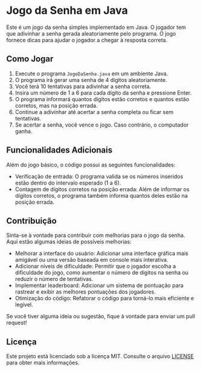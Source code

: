 # Jogo da Senha em Java

Este é um jogo da senha simples implementado em Java. O jogador tem que adivinhar a senha gerada aleatoriamente pelo programa. O jogo fornece dicas para ajudar o jogador a chegar à resposta correta.

## Como Jogar

1. Execute o programa `JogoDaSenha.java` em um ambiente Java.
2. O programa irá gerar uma senha de 4 dígitos aleatoriamente.
3. Você terá 10 tentativas para adivinhar a senha correta.
4. Insira um número de 1 a 6 para cada dígito da senha e pressione Enter.
5. O programa informará quantos dígitos estão corretos e quantos estão corretos, mas na posição errada.
6. Continue a adivinhar até acertar a senha completa ou ficar sem tentativas.
7. Se acertar a senha, você vence o jogo. Caso contrário, o computador ganha.

## Funcionalidades Adicionais

Além do jogo básico, o código possui as seguintes funcionalidades:

- Verificação de entrada: O programa valida se os números inseridos estão dentro do intervalo esperado (1 a 6).
- Contagem de dígitos corretos na posição errada: Além de informar os dígitos corretos, o programa também informa quantos deles estão na posição errada.

## Contribuição

Sinta-se à vontade para contribuir com melhorias para o jogo da senha. Aqui estão algumas ideias de possíveis melhorias:

- Melhorar a interface do usuário: Adicionar uma interface gráfica mais amigável ou uma versão baseada em console mais interativa.
- Adicionar níveis de dificuldade: Permitir que o jogador escolha a dificuldade do jogo, como aumentar o número de dígitos na senha ou reduzir o número de tentativas.
- Implementar leaderboard: Adicionar um sistema de pontuação para rastrear e exibir as melhores pontuações dos jogadores.
- Otimização do código: Refatorar o código para torná-lo mais eficiente e legível.

Se você tiver alguma ideia ou sugestão, fique à vontade para enviar um pull request!

## Licença

Este projeto está licenciado sob a licença MIT. Consulte o arquivo [LICENSE](LICENSE) para obter mais informações.
